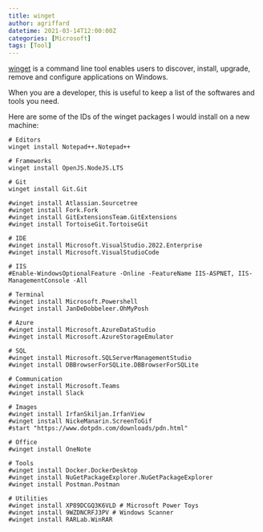 ```yaml
---
title: winget
author: agriffard
datetime: 2021-03-14T12:00:00Z
categories: [Microsoft]
tags: [Tool]
---
```


[winget](https://learn.microsoft.com/en-us/windows/package-manager/winget/) is a command line tool enables users to discover, install, upgrade, remove and configure applications on Windows.

When you are a developer, this is useful to keep a list of the softwares and tools you need.

Here are some of the IDs of the winget packages I would install on a new machine:

```plaintext
# Editors
winget install Notepad++.Notepad++

# Frameworks
winget install OpenJS.NodeJS.LTS

# Git
winget install Git.Git

#winget install Atlassian.Sourcetree
#winget install Fork.Fork
#winget install GitExtensionsTeam.GitExtensions
#winget install TortoiseGit.TortoiseGit

# IDE
#winget install Microsoft.VisualStudio.2022.Enterprise
#winget install Microsoft.VisualStudioCode

# IIS
#Enable-WindowsOptionalFeature -Online -FeatureName IIS-ASPNET, IIS-ManagementConsole -All

# Terminal
#winget install Microsoft.Powershell
#winget install JanDeDobbeleer.OhMyPosh

# Azure
#winget install Microsoft.AzureDataStudio
#winget install Microsoft.AzureStorageEmulator

# SQL
#winget install Microsoft.SQLServerManagementStudio
#winget install DBBrowserForSQLite.DBBrowserForSQLite

# Communication
#winget install Microsoft.Teams
#winget install Slack

# Images
#winget install IrfanSkiljan.IrfanView
#winget install NickeManarin.ScreenToGif
#start "https://www.dotpdn.com/downloads/pdn.html"

# Office
#winget install OneNote

# Tools
#winget install Docker.DockerDesktop
#winget install NuGetPackageExplorer.NuGetPackageExplorer
#winget install Postman.Postman

# Utilities
#winget install XP89DCGQ3K6VLD # Microsoft Power Toys
#winget install 9WZDNCRFJ3PV # Windows Scanner
#winget install RARLab.WinRAR
```
